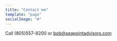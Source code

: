 ```yaml
---
title: "Contact me"
template: "page"
socialImage: "#"
---
```


Call (805)557-8200 or bob@seapointadvisors.com
